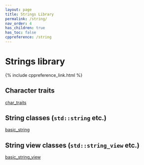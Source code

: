 ```yaml
---
layout: page
title: Strings Library
permalink: /string/
nav_order: 4
has_children: true
has_toc: false
cppreference: /string
---
```


<style>
p {
    padding: 0px;
    margin: 0px;
}
</style>

# Strings library

{% include cppreference_link.html %}

## <a id="chartraits"></a> Character traits

[char_traits](char_traits.md)

## <a id="string"></a> String classes (`std::string` etc.)

[basic_string](basic_string.md)

## <a id="stringview"></a> String view classes (`std::string_view` etc.)

[basic_string_view](basic_string_view.md)
